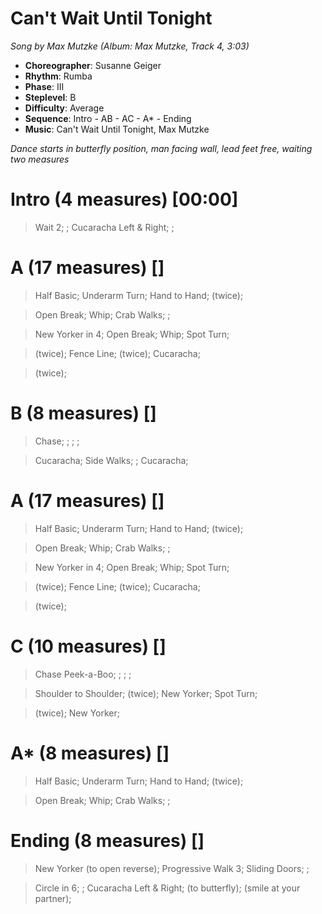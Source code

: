 # Can't Wait Until Tonight
*Song by Max Mutzke (Album: Max Mutzke, Track 4, 3:03)*

* **Choreographer**: Susanne Geiger
* **Rhythm**: Rumba
* **Phase**: III
* **Steplevel**: B
* **Difficulty**: Average
* **Sequence**: Intro - AB - AC - A* - Ending
* **Music**: Can't Wait Until Tonight, Max Mutzke

*Dance starts in butterfly position, man facing wall, lead feet free, waiting two measures*

# Intro (4 measures) [00:00]

> Wait 2; ; Cucaracha Left & Right; ;

# A (17 measures) []

> Half Basic; Underarm Turn; Hand to Hand; (twice);

> Open Break; Whip; Crab Walks; ;

> New Yorker in 4; Open Break; Whip; Spot Turn;

> (twice); Fence Line; (twice); Cucaracha;

> (twice);

# B (8 measures) []

> Chase; ; ; ;

> Cucaracha; Side Walks; ; Cucaracha;

# A (17 measures) []

> Half Basic; Underarm Turn; Hand to Hand; (twice);

> Open Break; Whip; Crab Walks; ;

> New Yorker in 4; Open Break; Whip; Spot Turn;

> (twice); Fence Line; (twice); Cucaracha;

> (twice);

# C (10 measures) []

> Chase Peek-a-Boo; ; ; ;

> Shoulder to Shoulder; (twice); New Yorker; Spot Turn;

> (twice); New Yorker;

# A* (8 measures) []

> Half Basic; Underarm Turn; Hand to Hand; (twice);

> Open Break; Whip; Crab Walks; ;

# Ending (8 measures) []

> New Yorker (to open reverse); Progressive Walk 3; Sliding Doors; ;

> Circle in 6; ; Cucaracha Left & Right; (to butterfly); (smile at your partner);